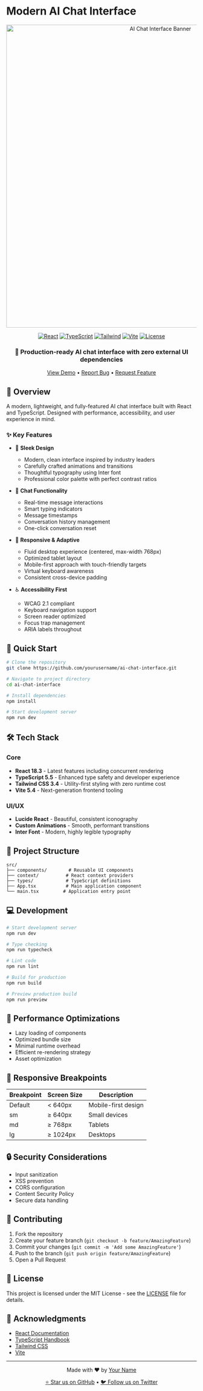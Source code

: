 # Modern AI Chat Interface

<div align="center">
  <img src="https://images.pexels.com/photos/8386440/pexels-photo-8386440.jpeg?auto=compress&cs=tinysrgb&w=1260&h=750&dpr=2" alt="AI Chat Interface Banner" width="800"/>

  [![React](https://img.shields.io/badge/React-18.3-61DAFB?logo=react&logoColor=white&style=for-the-badge)](https://reactjs.org)
  [![TypeScript](https://img.shields.io/badge/TypeScript-5.5-3178C6?logo=typescript&logoColor=white&style=for-the-badge)](https://www.typescriptlang.org)
  [![Tailwind](https://img.shields.io/badge/Tailwind-3.4-38B2AC?logo=tailwind-css&logoColor=white&style=for-the-badge)](https://tailwindcss.com)
  [![Vite](https://img.shields.io/badge/Vite-5.4-646CFF?logo=vite&logoColor=white&style=for-the-badge)](https://vitejs.dev)
  [![License](https://img.shields.io/badge/License-MIT-yellow.svg?style=for-the-badge)](https://opensource.org/licenses/MIT)
</div>

<div align="center">
  <h3>🚀 Production-ready AI chat interface with zero external UI dependencies</h3>
  
  [View Demo](https://effortless-jelly-0a9e72.netlify.app) • [Report Bug](https://github.com/yourusername/ai-chat-interface/issues) • [Request Feature](https://github.com/yourusername/ai-chat-interface/issues)
</div>

## 🌟 Overview

A modern, lightweight, and fully-featured AI chat interface built with React and TypeScript. Designed with performance, accessibility, and user experience in mind.

### ✨ Key Features

- 🎨 **Sleek Design**
  - Modern, clean interface inspired by industry leaders
  - Carefully crafted animations and transitions
  - Thoughtful typography using Inter font
  - Professional color palette with perfect contrast ratios

- 💬 **Chat Functionality**
  - Real-time message interactions
  - Smart typing indicators
  - Message timestamps
  - Conversation history management
  - One-click conversation reset

- 📱 **Responsive & Adaptive**
  - Fluid desktop experience (centered, max-width 768px)
  - Optimized tablet layout
  - Mobile-first approach with touch-friendly targets
  - Virtual keyboard awareness
  - Consistent cross-device padding

- ♿ **Accessibility First**
  - WCAG 2.1 compliant
  - Keyboard navigation support
  - Screen reader optimized
  - Focus trap management
  - ARIA labels throughout

## 🚀 Quick Start

```bash
# Clone the repository
git clone https://github.com/yourusername/ai-chat-interface.git

# Navigate to project directory
cd ai-chat-interface

# Install dependencies
npm install

# Start development server
npm run dev
```

## 🛠️ Tech Stack

### Core
- **React 18.3** - Latest features including concurrent rendering
- **TypeScript 5.5** - Enhanced type safety and developer experience
- **Tailwind CSS 3.4** - Utility-first styling with zero runtime cost
- **Vite 5.4** - Next-generation frontend tooling

### UI/UX
- **Lucide React** - Beautiful, consistent iconography
- **Custom Animations** - Smooth, performant transitions
- **Inter Font** - Modern, highly legible typography

## 📖 Project Structure

```
src/
├── components/        # Reusable UI components
├── context/          # React context providers
├── types/            # TypeScript definitions
├── App.tsx           # Main application component
└── main.tsx         # Application entry point
```

## 💻 Development

```bash
# Start development server
npm run dev

# Type checking
npm run typecheck

# Lint code
npm run lint

# Build for production
npm run build

# Preview production build
npm run preview
```

## 🎯 Performance Optimizations

- Lazy loading of components
- Optimized bundle size
- Minimal runtime overhead
- Efficient re-rendering strategy
- Asset optimization

## 📱 Responsive Breakpoints

| Breakpoint | Screen Size | Description |
|------------|-------------|-------------|
| Default    | < 640px     | Mobile-first design |
| sm         | ≥ 640px     | Small devices |
| md         | ≥ 768px     | Tablets |
| lg         | ≥ 1024px    | Desktops |

## 🔒 Security Considerations

- Input sanitization
- XSS prevention
- CORS configuration
- Content Security Policy
- Secure data handling

## 🤝 Contributing

1. Fork the repository
2. Create your feature branch (`git checkout -b feature/AmazingFeature`)
3. Commit your changes (`git commit -m 'Add some AmazingFeature'`)
4. Push to the branch (`git push origin feature/AmazingFeature`)
5. Open a Pull Request

## 📄 License

This project is licensed under the MIT License - see the [LICENSE](LICENSE) file for details.

## 🙏 Acknowledgments

- [React Documentation](https://react.dev)
- [TypeScript Handbook](https://www.typescriptlang.org/docs)
- [Tailwind CSS](https://tailwindcss.com)
- [Vite](https://vitejs.dev)

---

<div align="center">
  <p>Made with ❤️ by <a href="https://github.com/yourusername">Your Name</a></p>
  <p>
    <a href="https://github.com/yourusername/ai-chat-interface/stargazers">⭐ Star us on GitHub</a> •
    <a href="https://twitter.com/yourusername">🐦 Follow us on Twitter</a>
  </p>
</div>
